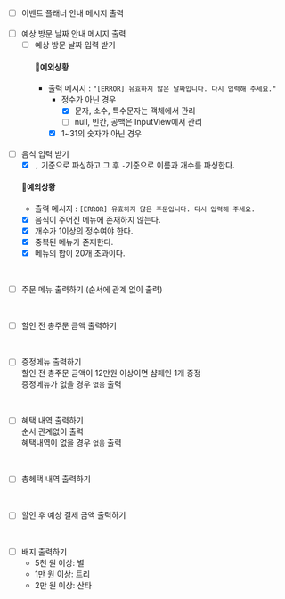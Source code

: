- [ ] 이벤트 플래너 안내 메시지 출력
  <br>
  <br>
- [ ] 예상 방문 날짜 안내 메시지 출력
    - [ ] 예상 방문 날짜 입력 받기
      <br>
      #### 🚨예외상황
        - 출력 메시지 : `"[ERROR] 유효하지 않은 날짜입니다. 다시 입력해 주세요."`
            - 정수가 아닌 경우
                - [x] 문자, 소수, 특수문자는 객체에서 관리
                - [ ] null, 빈칸, 공백은 InputView에서 관리
            - [x] 1~31의 숫자가 아닌 경우
              <br>
              <br>
- [ ] 음식 입력 받기
    - [x]  `,` 기준으로 파싱하고 그 후 `-`기준으로 이름과 개수를 파싱한다.
      <br>
  #### 🚨예외상황
    - 출력 메시지 :  `[ERROR] 유효하지 않은 주문입니다. 다시 입력해 주세요.`
    - [x] 음식이 주어진 메뉴에 존재하지 않는다.
    - [x] 개수가 1이상의 정수여야 한다.
    - [x] 중복된 메뉴가 존재한다.
    - [x] 메뉴의 합이 20개 초과이다.

<br>

- [ ] 주문 메뉴 출력하기
  (순서에 관계 없이 출력)

<br>

- [ ] 할인 전 총주문 금액 출력하기

<br>

- [ ] 증정메뉴 출력하기
  <br>
  할인 전 총주문 금액이 12만원 이상이면 샴페인 1개 증정
  <br>
  증정메뉴가 없을 경우 `없음` 출력

<br>

- [ ] 혜택 내역 출력하기
  <br>
  순서 관계없이 출력
  <br>
  혜택내역이 없을 경우 `없음` 출력

<br>

- [ ] 총혜택 내역 출력하기

<br>

- [ ] 할인 후 예상 결제 금액 출력하기

<br>

- [ ] 배지 출력하기
  <br>
    - 5천 원 이상: 별
    - 1만 원 이상: 트리
    - 2만 원 이상: 산타